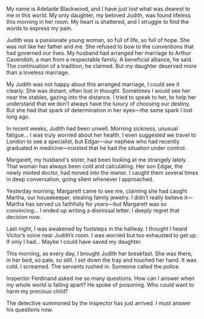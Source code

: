 My name is Adelaide Blackwood, and I have just lost what was dearest to me in this world. My only daughter, my beloved Judith, was found lifeless this morning in her room. My heart is shattered, and I struggle to find the words to express my pain.

Judith was a passionate young woman, so full of life, so full of hope. She was not like her father and me. She refused to bow to the conventions that had governed our lives. My husband had arranged her marriage to Arthur Cavendish, a man from a respectable family. A beneficial alliance, he said. The continuation of a tradition, he claimed. But my daughter deserved more than a loveless marriage.

My Judith was not happy about this arranged marriage, I could see it clearly. She was distant, often lost in thought. Sometimes I would see her near the stables, gazing into the distance. I tried to speak to her, to help her understand that we don’t always have the luxury of choosing our destiny. But she had that spark of determination in her eyes—the same spark I lost long ago.

In recent weeks, Judith had been unwell. Morning sickness, unusual fatigue... I was truly worried about her health. I even suggested we travel to London to see a specialist, but Edgar—our nephew who had recently graduated in medicine—insisted that he had the situation under control.

Margarett, my husband's sister, had been looking at me strangely lately. That woman has always been cold and calculating. Her son Edgar, the newly minted doctor, had moved into the manor. I caught them several times in deep conversation, going silent whenever I approached.

Yesterday morning, Margarett came to see me, claiming she had caught Martha, our housekeeper, stealing family jewelry. I didn’t really believe it—Martha has served us faithfully for years—but Margarett was so convincing… I ended up writing a dismissal letter. I deeply regret that decision now.

Last night, I was awakened by footsteps in the hallway. I thought I heard Victor’s voice near Judith’s room. I was worried but too exhausted to get up. If only I had… Maybe I could have saved my daughter.

This morning, as every day, I brought Judith her breakfast. She was there, in her bed, so pale, so still. I set down the tray and touched her hand. It was cold. I screamed. The servants rushed in. Someone called the police.

Inspector Ferdinand asked me so many questions. How can I answer when my whole world is falling apart? He spoke of poisoning. Who could want to harm my precious child?

The detective summoned by the inspector has just arrived. I must answer his questions now.
